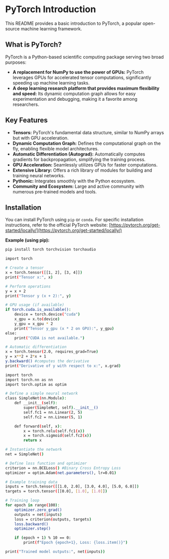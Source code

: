 # PyTorch Introduction

This README provides a basic introduction to PyTorch, a popular open-source machine learning framework.

## What is PyTorch?

PyTorch is a Python-based scientific computing package serving two broad purposes:

* **A replacement for NumPy to use the power of GPUs:** PyTorch leverages GPUs for accelerated tensor computations, significantly speeding up machine learning tasks.
* **A deep learning research platform that provides maximum flexibility and speed:** Its dynamic computation graph allows for easy experimentation and debugging, making it a favorite among researchers.

## Key Features

* **Tensors:** PyTorch's fundamental data structure, similar to NumPy arrays but with GPU acceleration.
* **Dynamic Computation Graph:** Defines the computational graph on the fly, enabling flexible model architectures.
* **Automatic Differentiation (Autograd):** Automatically computes gradients for backpropagation, simplifying the training process.
* **GPU Acceleration:** Seamlessly utilizes GPUs for faster computations.
* **Extensive Library:** Offers a rich library of modules for building and training neural networks.
* **Pythonic:** Integrates smoothly with the Python ecosystem.
* **Community and Ecosystem:** Large and active community with numerous pre-trained models and tools.

## Installation

You can install PyTorch using `pip` or `conda`. For specific installation instructions, refer to the official PyTorch website: [https://pytorch.org/get-started/locally/](https://pytorch.org/get-started/locally/)

**Example (using pip):**

```bash
pip install torch torchvision torchaudio

import torch

# Create a tensor
x = torch.tensor([[1, 2], [3, 4]])
print("Tensor x:", x)

# Perform operations
y = x + 2
print("Tensor y (x + 2):", y)

# GPU usage (if available)
if torch.cuda.is_available():
    device = torch.device("cuda")
    x_gpu = x.to(device)
    y_gpu = x_gpu * 2
    print("Tensor y_gpu (x * 2 on GPU):", y_gpu)
else:
    print("CUDA is not available.")

# Automatic differentiation
x = torch.tensor(2.0, requires_grad=True)
y = x**2 + 2*x + 1
y.backward() #computes the derivative
print("Derivative of y with respect to x:", x.grad)

import torch
import torch.nn as nn
import torch.optim as optim

# Define a simple neural network
class SimpleNet(nn.Module):
    def __init__(self):
        super(SimpleNet, self).__init__()
        self.fc1 = nn.Linear(2, 5)
        self.fc2 = nn.Linear(5, 1)

    def forward(self, x):
        x = torch.relu(self.fc1(x))
        x = torch.sigmoid(self.fc2(x))
        return x

# Instantiate the network
net = SimpleNet()

# Define loss function and optimizer
criterion = nn.BCELoss() #Binary Cross Entropy Loss
optimizer = optim.Adam(net.parameters(), lr=0.01)

# Example training data
inputs = torch.tensor([[1.0, 2.0], [3.0, 4.0], [5.0, 6.0]])
targets = torch.tensor([[0.0], [1.0], [1.0]])

# Training loop
for epoch in range(100):
    optimizer.zero_grad()
    outputs = net(inputs)
    loss = criterion(outputs, targets)
    loss.backward()
    optimizer.step()

    if (epoch + 1) % 10 == 0:
        print(f"Epoch {epoch+1}, Loss: {loss.item()}")

print("Trained model outputs:", net(inputs))
